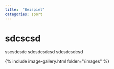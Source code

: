 ```yaml
---
title:  "Beispiel"
categories: sport
---
```

# sdcscsd
sscsdcsdc
sdcsdcsdcsd
sdcsdcsdcsd

{% include image-gallery.html folder="/images" %}
